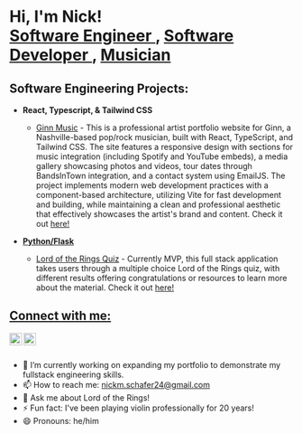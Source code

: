 <h1>Hi, I'm Nick! <br/><a href="https://nickschaferengineering.framer.ai/"> Software Engineer </a>, <a href="https://www.linkedin.com/in/nick-schafer24/"> Software Developer </a>, <a href="https://www.nickschafermusic.com"> Musician </a>

<h2> Software Engineering Projects:</h2>

- <b> React, Typescript, & Tailwind CSS </b>
    - [Ginn Music](https://github.com/Nmsviper93/Ginn) - This is a professional artist portfolio website for Ginn, a Nashville-based pop/rock musician, built with React, TypeScript, and Tailwind CSS. The site features a responsive design with sections for music integration (including Spotify and YouTube embeds), a media gallery showcasing photos and videos, tour dates through BandsInTown integration, and a contact system using EmailJS. The project implements modern web development practices with a component-based architecture, utilizing Vite for fast development and building, while maintaining a clean and professional aesthetic that effectively showcases the artist's brand and content. Check it out <a href="http://ginnmusicofficial.com/"> here!

- <b> Python/Flask </b>
  - [Lord of the Rings Quiz](https://github.com/Nmsviper93/Lord_of_the_Rings_Quiz) - Currently MVP, this full stack application takes users through a multiple choice Lord of the Rings quiz, with different results offering congratulations or resources to learn more about the material. Check it out <a href="http://www.lotrquizapp.com/landing"> here!
 

<h2> Connect with me:</h2>

<a href="https://www.linkedin.com/in/nick-schafer24/" rel="nofollow"> 
<img align="left" alt="NickSchafer | LinkedIn" width="22px" src="https://cdn1.iconfinder.com/data/icons/logotypes/32/circle-linkedin-1024.png" style="max-width: 100%;">
</a>

[linkedin]: https://www.linkedin.com/in/nick-schafer24/

<a href="https://nickschaferengineering.framer.ai/" rel="nofollow"> 
<img align="left" alt="NickSchafer | Portfolio" width="22px" src="https://cdn1.iconfinder.com/data/icons/business-and-finance-20/200/vector_65_05-512.png" style="max-width: 100%;">
</a>

[linkedin]: https://www.linkedin.com/in/nick-schafer24/

<br>
<br>

- 🔭 I’m currently working on expanding my portfolio to demonstrate my fullstack engineering skills.
- 📫 How to reach me: nickm.schafer24@gmail.com
- 💬 Ask me about Lord of the Rings!
- ⚡ Fun fact: I've been playing violin professionally for 20 years!
- 😄 Pronouns: he/him

